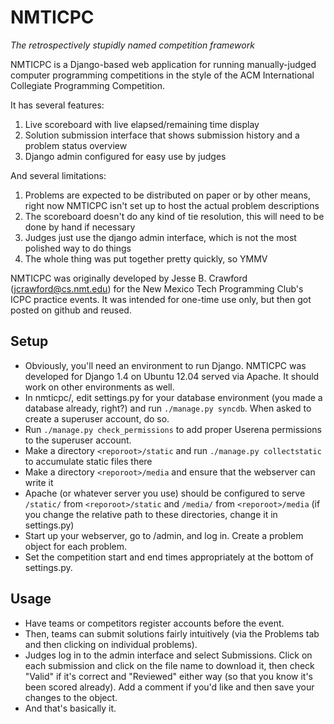 NMTICPC
=======

*The retrospectively stupidly named competition framework*

NMTICPC is a Django-based web application for running manually-judged computer programming competitions in the style of the ACM International Collegiate Programming Competition.

It has several features:

1.  Live scoreboard with live elapsed/remaining time display
2.  Solution submission interface that shows submission history and a problem status overview
3.  Django admin configured for easy use by judges

And several limitations:

1.  Problems are expected to be distributed on paper or by other means, right now NMTICPC isn't set up to host the actual problem descriptions
2.  The scoreboard doesn't do any kind of tie resolution, this will need to be done by hand if necessary
3.  Judges just use the django admin interface, which is not the most polished way to do things
3.  The whole thing was put together pretty quickly, so YMMV

NMTICPC was originally developed by Jesse B. Crawford (<jcrawford@cs.nmt.edu>) for the New Mexico Tech Programming Club's ICPC practice events. It was intended for one-time use only, but then got posted on github and reused.

Setup
-----

*  Obviously, you'll need an environment to run Django. NMTICPC was developed for Django 1.4 on Ubuntu 12.04 served via Apache. It should work on other environments as well.
*  In nmticpc/, edit settings.py for your database environment (you made a database already, right?) and run `./manage.py syncdb`. When asked to create a superuser account, do so.
*  Run `./manage.py check_permissions` to add proper Userena permissions to the superuser account.
*  Make a directory `<reporoot>/static` and run `./manage.py collectstatic` to accumulate static files there
*  Make a directory `<reporoot>/media` and ensure that the webserver can write it
*  Apache (or whatever server you use) should be configured to serve `/static/` from `<reporoot>/static` and `/media/` from `<reporoot>/media` (if you change the relative path to these directories, change it in settings.py)
*  Start up your webserver, go to /admin, and log in. Create a problem object for each problem.
*  Set the competition start and end times appropriately at the bottom of settings.py.

Usage
-----

*  Have teams or competitors register accounts before the event.
*  Then, teams can submit solutions fairly intuitively (via the Problems tab and then clicking on individual problems).
*  Judges log in to the admin interface and select Submissions. Click on each submission and click on the file name to download it, then check "Valid" if it's correct and "Reviewed" either way (so that you know it's been scored already). Add a comment if you'd like and then save your changes to the object. 
*  And that's basically it.
